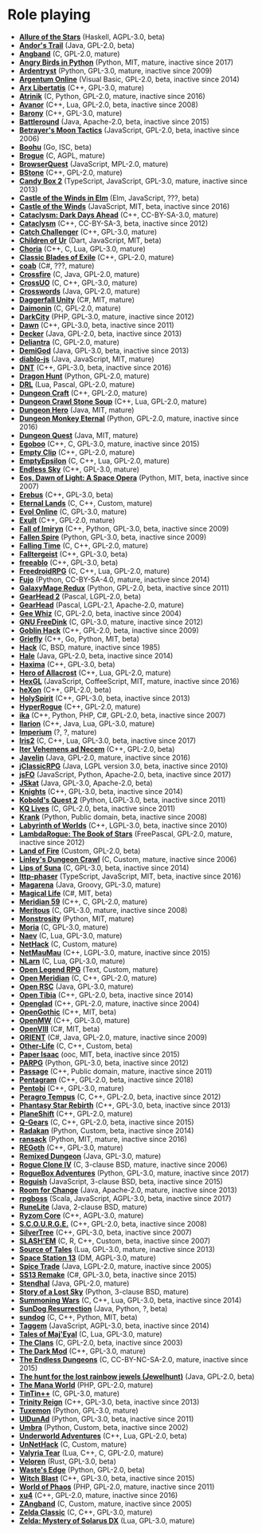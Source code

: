 [comment]: # (autogenerated content, do not edit)
# Role playing

- **[Allure of the Stars](../allure_of_the_stars.md)** (Haskell, AGPL-3.0, beta)
- **[Andor's Trail](../andors_trail.md)** (Java, GPL-2.0, beta)
- **[Angband](../angband.md)** (C, GPL-2.0, mature)
- **[Angry Birds in Python](../angry_birds_in_python.md)** (Python, MIT, mature, inactive since 2017)
- **[Ardentryst](../ardentryst.md)** (Python, GPL-3.0, mature, inactive since 2009)
- **[Argentum Online](../argentum_online.md)** (Visual Basic, GPL-2.0, beta, inactive since 2014)
- **[Arx Libertatis](../arx_libertatis.md)** (C++, GPL-3.0, mature)
- **[Atrinik](../atrinik.md)** (C, Python, GPL-2.0, mature, inactive since 2016)
- **[Avanor](../avanor.md)** (C++, Lua, GPL-2.0, beta, inactive since 2008)
- **[Barony](../barony.md)** (C++, GPL-3.0, mature)
- **[Battleround](../battleround.md)** (Java, Apache-2.0, beta, inactive since 2015)
- **[Betrayer's Moon Tactics](../betrayers_moon_tactics.md)** (JavaScript, GPL-2.0, beta, inactive since 2006)
- **[Boohu](../boohu.md)** (Go, ISC, beta)
- **[Brogue](../brogue.md)** (C, AGPL, mature)
- **[BrowserQuest](../browserquest.md)** (JavaScript, MPL-2.0, mature)
- **[BStone](../bstone.md)** (C++, GPL-2.0, mature)
- **[Candy Box 2](../candy_box_2.md)** (TypeScript, JavaScript, GPL-3.0, mature, inactive since 2013)
- **[Castle of the Winds in Elm](../castle_of_the_winds_in_elm.md)** (Elm, JavaScript, ???, beta)
- **[Castle of the Winds](../castle_of_the_winds.md)** (JavaScript, MIT, beta, inactive since 2016)
- **[Cataclysm: Dark Days Ahead](../cataclysm_dark_days_ahead.md)** (C++, CC-BY-SA-3.0, mature)
- **[Cataclysm](../cataclysm.md)** (C++, CC-BY-SA-3, beta, inactive since 2012)
- **[Catch Challenger](../catch_challenger.md)** (C++, GPL-3.0, mature)
- **[Children of Ur](../children_of_ur.md)** (Dart, JavaScript, MIT, beta)
- **[Choria](../choria.md)** (C++, C, Lua, GPL-3.0, mature)
- **[Classic Blades of Exile](../classic_blades_of_exile.md)** (C++, GPL-2.0, mature)
- **[coab](../coab.md)** (C#, ???, mature)
- **[Crossfire](../crossfire.md)** (C, Java, GPL-2.0, mature)
- **[CrossUO](../crossuo.md)** (C, C++, GPL-3.0, mature)
- **[Crosswords](../crosswords.md)** (Java, GPL-2.0, mature)
- **[Daggerfall Unity](../daggerfall_unity.md)** (C#, MIT, mature)
- **[Daimonin](../daimonin.md)** (C, GPL-2.0, mature)
- **[DarkCity](../darkcity.md)** (PHP, GPL-3.0, mature, inactive since 2012)
- **[Dawn](../dawn.md)** (C++, GPL-3.0, beta, inactive since 2011)
- **[Decker](../decker.md)** (Java, GPL-2.0, beta, inactive since 2013)
- **[Deliantra](../deliantra.md)** (C, GPL-2.0, mature)
- **[DemiGod](../demigod.md)** (Java, GPL-3.0, beta, inactive since 2013)
- **[diablo-js](../diablo-js.md)** (Java, JavaScript, MIT, mature)
- **[DNT](../dnt.md)** (C++, GPL-3.0, beta, inactive since 2016)
- **[Dragon Hunt](../dragon_hunt.md)** (Python, GPL-2.0, mature)
- **[DRL](../drl.md)** (Lua, Pascal, GPL-2.0, mature)
- **[Dungeon Craft](../dungeon_craft.md)** (C++, GPL-2.0, mature)
- **[Dungeon Crawl Stone Soup](../dungeon_crawl_stone_soup.md)** (C++, Lua, GPL-2.0, mature)
- **[Dungeon Hero](../dungeon_hero.md)** (Java, MIT, mature)
- **[Dungeon Monkey Eternal](../dungeon_monkey_eternal.md)** (Python, GPL-2.0, mature, inactive since 2016)
- **[Dungeon Quest](../dungeon_quest.md)** (Java, MIT, mature)
- **[Egoboo](../egoboo.md)** (C++, C, GPL-3.0, mature, inactive since 2015)
- **[Empty Clip](../empty_clip.md)** (C++, GPL-2.0, mature)
- **[EmptyEpsilon](../emptyepsilon.md)** (C, C++, Lua, GPL-2.0, mature)
- **[Endless Sky](../endless_sky.md)** (C++, GPL-3.0, mature)
- **[Eos, Dawn of Light: A Space Opera](../eos_dawn_of_light_a_space_opera.md)** (Python, MIT, beta, inactive since 2007)
- **[Erebus](../erebus.md)** (C++, GPL-3.0, beta)
- **[Eternal Lands](../eternal_lands.md)** (C, C++, Custom, mature)
- **[Evol Online](../evol_online.md)** (C, GPL-3.0, mature)
- **[Exult](../exult.md)** (C++, GPL-2.0, mature)
- **[Fall of Imiryn](../fall_of_imiryn.md)** (C++, Python, GPL-3.0, beta, inactive since 2009)
- **[Fallen Spire](../fallen_spire.md)** (Python, GPL-3.0, beta, inactive since 2009)
- **[Falling Time](../falling_time.md)** (C, C++, GPL-2.0, mature)
- **[Falltergeist](../falltergeist.md)** (C++, GPL-3.0, beta)
- **[freeablo](../freeablo.md)** (C++, GPL-3.0, beta)
- **[FreedroidRPG](../freedroidrpg.md)** (C, C++, Lua, GPL-2.0, mature)
- **[Fujo](../fujo.md)** (Python, CC-BY-SA-4.0, mature, inactive since 2014)
- **[GalaxyMage Redux](../galaxymage_redux.md)** (Python, GPL-2.0, beta, inactive since 2011)
- **[GearHead 2](../gearhead_2.md)** (Pascal, LGPL-2.0, beta)
- **[GearHead](../gearhead.md)** (Pascal, LGPL-2.1, Apache-2.0, mature)
- **[Gee Whiz](../gee_whiz.md)** (C, GPL-2.0, beta, inactive since 2004)
- **[GNU FreeDink](../gnu_freedink.md)** (C, GPL-3.0, mature, inactive since 2012)
- **[Goblin Hack](../goblin_hack.md)** (C++, GPL-2.0, beta, inactive since 2009)
- **[Griefly](../griefly.md)** (C++, Go, Python, MIT, beta)
- **[Hack](../hack.md)** (C, BSD, mature, inactive since 1985)
- **[Hale](../hale.md)** (Java, GPL-2.0, beta, inactive since 2014)
- **[Haxima](../haxima.md)** (C++, GPL-3.0, beta)
- **[Hero of Allacrost](../hero_of_allacrost.md)** (C++, Lua, GPL-2.0, mature)
- **[HexGL](../hexgl.md)** (JavaScript, CoffeeScript, MIT, mature, inactive since 2016)
- **[heXon](../hexon.md)** (C++, GPL-2.0, beta)
- **[HolySpirit](../holyspirit.md)** (C++, GPL-3.0, beta, inactive since 2013)
- **[HyperRogue](../hyperrogue.md)** (C++, GPL-2.0, mature)
- **[ika](../ika.md)** (C++, Python, PHP, C#, GPL-2.0, beta, inactive since 2007)
- **[Ilarion](../ilarion.md)** (C++, Java, Lua, GPL-3.0, mature)
- **[Imperium](../imperium.md)** (?, ?, mature)
- **[Iris2](../iris2.md)** (C, C++, Lua, GPL-3.0, beta, inactive since 2017)
- **[Iter Vehemens ad Necem](../iter_vehemens_ad_necem.md)** (C++, GPL-2.0, beta)
- **[Javelin](../javelin.md)** (Java, GPL-2.0, mature, inactive since 2016)
- **[jClassicRPG](../jclassicrpg.md)** (Java, LGPL version 3.0, beta, inactive since 2010)
- **[jsFO](../jsfo.md)** (JavaScript, Python, Apache-2.0, beta, inactive since 2017)
- **[JSkat](../jskat.md)** (Java, GPL-3.0, Apache-2.0, beta)
- **[Knights](../knights.md)** (C++, GPL-3.0, beta, inactive since 2014)
- **[Kobold's Quest 2](../kobolds_quest_2.md)** (Python, LGPL-3.0, beta, inactive since 2011)
- **[KQ Lives](../kq_lives.md)** (C, GPL-2.0, beta, inactive since 2011)
- **[Krank](../krank.md)** (Python, Public domain, beta, inactive since 2008)
- **[Labyrinth of Worlds](../labyrinth_of_worlds.md)** (C++, LGPL-3.0, beta, inactive since 2010)
- **[LambdaRogue: The Book of Stars](../lambdarogue_the_book_of_stars.md)** (FreePascal, GPL-2.0, mature, inactive since 2012)
- **[Land of Fire](../land_of_fire.md)** (Custom, GPL-2.0, beta)
- **[Linley's Dungeon Crawl](../linleys_dungeon_crawl.md)** (C, Custom, mature, inactive since 2006)
- **[Lips of Suna](../lips_of_suna.md)** (C, GPL-3.0, beta, inactive since 2014)
- **[lttp-phaser](../lttp-phaser.md)** (TypeScript, JavaScript, MIT, beta, inactive since 2016)
- **[Magarena](../magarena.md)** (Java, Groovy, GPL-3.0, mature)
- **[Magical Life](../magical_life.md)** (C#, MIT, beta)
- **[Meridian 59](../meridian_59.md)** (C++, C, GPL-2.0, mature)
- **[Meritous](../meritous.md)** (C, GPL-3.0, mature, inactive since 2008)
- **[Monstrosity](../monstrosity.md)** (Python, MIT, mature)
- **[Moria](../moria.md)** (C, GPL-3.0, mature)
- **[Naev](../naev.md)** (C, Lua, GPL-3.0, mature)
- **[NetHack](../nethack.md)** (C, Custom, mature)
- **[NetMauMau](../netmaumau.md)** (C++, LGPL-3.0, mature, inactive since 2015)
- **[NLarn](../nlarn.md)** (C, Lua, GPL-3.0, mature)
- **[Open Legend RPG](../open_legend_rpg.md)** (Text, Custom, mature)
- **[Open Meridian](../open_meridian.md)** (C, C++, GPL-2.0, mature)
- **[Open RSC](../open_rsc.md)** (Java, GPL-3.0, mature)
- **[Open Tibia](../open_tibia.md)** (C++, GPL-2.0, beta, inactive since 2014)
- **[Openglad](../openglad.md)** (C++, GPL-2.0, mature, inactive since 2004)
- **[OpenGothic](../opengothic.md)** (C++, MIT, beta)
- **[OpenMW](../openmw.md)** (C++, GPL-3.0, mature)
- **[OpenVIII](../openviii.md)** (C#, MIT, beta)
- **[ORIENT](../orient.md)** (C#, Java, GPL-2.0, mature, inactive since 2009)
- **[Other-Life](../other-life.md)** (C, C++, Custom, beta)
- **[Paper Isaac](../paper_isaac.md)** (ooc, MIT, beta, inactive since 2015)
- **[PARPG](../parpg.md)** (Python, GPL-3.0, beta, inactive since 2012)
- **[Passage](../passage.md)** (C++, Public domain, mature, inactive since 2011)
- **[Pentagram](../pentagram.md)** (C++, GPL-2.0, beta, inactive since 2018)
- **[Pentobi](../pentobi.md)** (C++, GPL-3.0, mature)
- **[Peragro Tempus](../peragro_tempus.md)** (C, C++, GPL-2.0, beta, inactive since 2012)
- **[Phantasy Star Rebirth](../phantasy_star_rebirth.md)** (C++, GPL-3.0, beta, inactive since 2013)
- **[PlaneShift](../planeshift.md)** (C++, GPL-2.0, mature)
- **[Q-Gears](../q-gears.md)** (C, C++, GPL-2.0, beta, inactive since 2015)
- **[Radakan](../radakan.md)** (Python, Custom, beta, inactive since 2014)
- **[ransack](../ransack.md)** (Python, MIT, mature, inactive since 2016)
- **[REGoth](../regoth.md)** (C++, GPL-3.0, mature)
- **[Remixed Dungeon](../remixed_dungeon.md)** (Java, GPL-3.0, mature)
- **[Rogue Clone IV](../rogue_clone_iv.md)** (C, 3-clause BSD, mature, inactive since 2006)
- **[RogueBox Adventures](../roguebox_adventures.md)** (Python, GPL-3.0, mature, inactive since 2017)
- **[Roguish](../roguish.md)** (JavaScript, 3-clause BSD, beta, inactive since 2015)
- **[Room for Change](../room_for_change.md)** (Java, Apache-2.0, mature, inactive since 2013)
- **[rpgboss](../rpgboss.md)** (Scala, JavaScript, AGPL-3.0, beta, inactive since 2017)
- **[RuneLite](../runelite.md)** (Java, 2-clause BSD, mature)
- **[Ryzom Core](../ryzom_core.md)** (C++, AGPL-3.0, mature)
- **[S.C.O.U.R.G.E.](../scourge.md)** (C++, GPL-2.0, beta, inactive since 2008)
- **[SilverTree](../silvertree.md)** (C++, GPL-3.0, beta, inactive since 2007)
- **[SLASH'EM](../slashem.md)** (C, R, C++, Custom, beta, inactive since 2007)
- **[Source of Tales](../source_of_tales.md)** (Lua, GPL-3.0, mature, inactive since 2013)
- **[Space Station 13](../space_station_13.md)** (DM, AGPL-3.0, mature)
- **[Spice Trade](../spice_trade.md)** (Java, LGPL-2.0, mature, inactive since 2005)
- **[SS13 Remake](../ss13_remake.md)** (C#, GPL-3.0, beta, inactive since 2015)
- **[Stendhal](../stendhal.md)** (Java, GPL-2.0, mature)
- **[Story of a Lost Sky](../story_of_a_lost_sky.md)** (Python, 3-clause BSD, mature)
- **[Summoning Wars](../summoning_wars.md)** (C, C++, Lua, GPL-3.0, beta, inactive since 2014)
- **[SunDog Resurrection](../sundog_resurrection.md)** (Java, Python, ?, beta)
- **[sundog](../sundog.md)** (C, C++, Python, MIT, beta)
- **[Taggem](../taggem.md)** (JavaScript, AGPL-3.0, beta, inactive since 2014)
- **[Tales of Maj'Eyal](../tales_of_majeyal.md)** (C, Lua, GPL-3.0, mature)
- **[The Clans](../the_clans.md)** (C, GPL-2.0, beta, inactive since 2003)
- **[The Dark Mod](../the_dark_mod.md)** (C++, GPL-3.0, mature)
- **[The Endless Dungeons](../the_endless_dungeons.md)** (C, CC-BY-NC-SA-2.0, mature, inactive since 2015)
- **[The hunt for the lost rainbow jewels (Jewelhunt)](../the_hunt_for_the_lost_rainbow_jewels_jewelhunt.md)** (Java, GPL-2.0, beta)
- **[The Mana World](../the_mana_world.md)** (PHP, GPL-2.0, mature)
- **[TinTin++](../tintin++.md)** (C, GPL-3.0, mature)
- **[Trinity Reign](../trinity_reign.md)** (C++, GPL-3.0, beta, inactive since 2013)
- **[Tuxemon](../tuxemon.md)** (Python, GPL-3.0, mature)
- **[UlDunAd](../uldunad.md)** (Python, GPL-3.0, beta, inactive since 2011)
- **[Umbra](../umbra.md)** (Python, Custom, beta, inactive since 2002)
- **[Underworld Adventures](../underworld_adventures.md)** (C++, Lua, GPL-2.0, beta)
- **[UnNetHack](../unnethack.md)** (C, Custom, mature)
- **[Valyria Tear](../valyria_tear.md)** (Lua, C++, C, GPL-2.0, mature)
- **[Veloren](../veloren.md)** (Rust, GPL-3.0, beta)
- **[Waste's Edge](../wastes_edge.md)** (Python, GPL-2.0, beta)
- **[Witch Blast](../witch_blast.md)** (C++, GPL-3.0, beta, inactive since 2015)
- **[World of Phaos](../world_of_phaos.md)** (PHP, GPL-2.0, mature, inactive since 2011)
- **[xu4](../xu4.md)** (C++, GPL-2.0, mature, inactive since 2016)
- **[ZAngband](../zangband.md)** (C, Custom, mature, inactive since 2005)
- **[Zelda Classic](../zelda_classic.md)** (C, C++, GPL-3.0, mature)
- **[Zelda: Mystery of Solarus DX](../zelda_mystery_of_solarus_dx.md)** (Lua, GPL-3.0, mature)